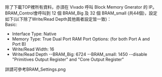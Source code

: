 除了下載TOP裡所有資料，亦須在 Vivado 呼叫 Block Memory Gnerator 的 IP。<br/>
BRAM_Control會呼叫到 12 個 BRAM_Big 及 32 個 BRAM_small (共44個)，設定如下(以下除了Write/Read Depth其他兩者設定皆一致)：<br/>
Basic: 
  - Interface Type: Native
  - Memory Type: True Dual Port RAM
Port Options: (for both Port A and Port B)
  - Write/Read Width: 16
  - Write/Read Depth
    --BRAM_Big: 6724
    --BRAM_small: 1450
    --disable "Primitives Output Register" and "Core Output Register"

詳請可參考BRAM_Settings.png
